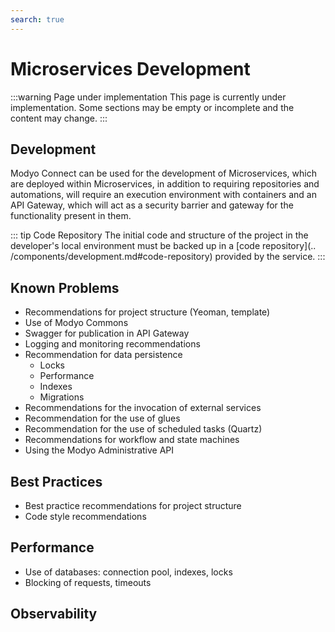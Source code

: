 ```yaml
---
search: true
---
```


# Microservices Development

:::warning Page under implementation
This page is currently under implementation. Some sections may be empty or incomplete and the content may change.
:::

## Development
Modyo Connect can be used for the development of Microservices, which are deployed within Microservices, in addition to requiring repositories and automations, will require an execution environment with containers and an API Gateway, which will act as a security barrier and gateway for the functionality present in them.

::: tip Code Repository
The initial code and structure of the project in the developer's local environment must be backed up in a [code repository](.. /components/development.md#code-repository) provided by the service.
:::




## Known Problems
- Recommendations for project structure (Yeoman, template)
- Use of Modyo Commons
- Swagger for publication in API Gateway
- Logging and monitoring recommendations
- Recommendation for data persistence
    - Locks
    - Performance
    - Indexes
    - Migrations
- Recommendations for the invocation of external services
- Recommendation for the use of glues
- Recommendation for the use of scheduled tasks (Quartz)
- Recommendations for workflow and state machines
- Using the Modyo Administrative API


## Best Practices
- Best practice recommendations for project structure
- Code style recommendations

## Performance
- Use of databases: connection pool, indexes, locks
- Blocking of requests, timeouts

## Observability

